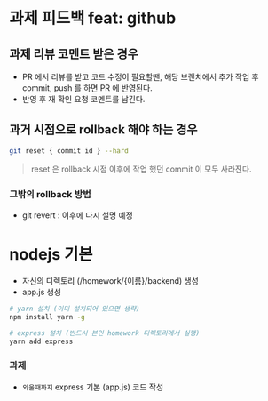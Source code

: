 # 과제 피드백 feat: github
## 과제 리뷰 코멘트 받은 경우
- PR 에서 리뷰를 받고 코드 수정이 필요할땐, 해당 브랜치에서 추가 작업 후 commit, push 를 하면 PR 에 반영된다.
- 반영 후 재 확인 요청 코멘트를 남긴다.
## 과거 시점으로 rollback 해야 하는 경우
```bash
git reset { commit id } --hard
```
> reset 은 rollback 시점 이후에 작업 했던 commit 이 모두 사라진다.

### 그밖의 rollback 방법
- git revert : 이후에 다시 설명 예정

# nodejs 기본
- 자신의 디렉토리 (/homework/{이름}/backend) 생성
- app.js 생성
```bash
# yarn 설치 (이미 설치되어 있으면 생략)
npm install yarn -g

# express 설치 (반드시 본인 homework 디렉토리에서 실행)
yarn add express
```
### 과제
- `외울때까지` express 기본 (app.js) 코드 작성
